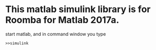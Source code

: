 # This matlab simulink library is for Roomba for Matlab 2017a.

start matlab, and in command window you type

```
>>simulink
```
